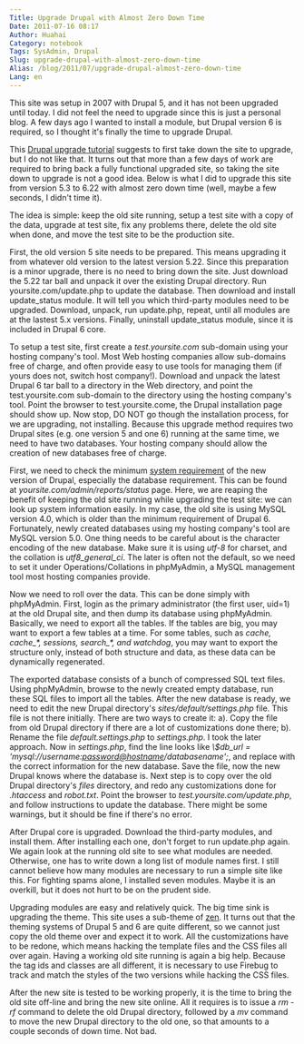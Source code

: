 ```yaml
---
Title: Upgrade Drupal with Almost Zero Down Time
Date: 2011-07-16 08:17
Author: Huahai
Category: notebook
Tags: SysAdmin, Drupal
Slug: upgrade-drupal-with-almost-zero-down-time
Alias: /blog/2011/07/upgrade-drupal-almost-zero-down-time
Lang: en
---
```


This site was setup in 2007 with Drupal 5, and it has not been upgraded until today. I did not feel the need to upgrade since this is just a personal blog. A few days ago I wanted to install a module, but Drupal version 6 is required, so I thought it's finally the time to upgrade Drupal. 

This [Drupal upgrade tutorial](http://drupal.org/node/340073) suggests to first take down the site to upgrade, but I do not like that. It turns out that more than a few days of work are required to bring back a fully functional upgraded site, so taking the site down to upgrade is not a good idea. Below is what I did to upgrade this site from version 5.3 to 6.22 with almost zero down time (well, maybe a few seconds, I didn't time it). 

The idea is simple: keep the old site running, setup a test site with a copy of the data, upgrade at test site, fix any problems there, delete the old site when done, and move the test site to be the production site. 

First, the old version 5 site needs to be prepared. This means upgrading it from whatever old version to the latest version 5.22. Since this preparation is a minor upgrade, there is no need to bring down the site. Just download the 5.22 tar ball and unpack it over the existing Drupal directory. Run yoursite.com/update.php to update the database. Then download and install update_status module. It will tell you which third-party modules need to be upgraded. Download, unpack, run update.php, repeat, until all modules are at the lastest 5.x versions. Finally, uninstall update_status module, since it is included in Drupal 6 core. 

To setup a test site, first create a *test.yoursite.com* sub-domain using your hosting company's tool. Most Web hosting companies allow sub-domains free of charge, and often provide easy to use tools for managing them (if yours does not, switch host company!). Download and unpack the latest Drupal 6 tar ball to a directory in the Web directory, and point the test.yoursite.com sub-domain to the directory using the hosting company's tool. Point the browser to test.yoursite.come, the Drupal installation page should show up. Now stop, DO NOT go though the installation process, for we are upgrading, not installing. Because this upgrade method requires two Drupal sites (e.g. one version 5 and one 6) running at the same time, we need to have two databases. Your hosting company should allow the creation of new databases free of charge. 

First, we need to check the minimum [system requirement](http://drupal.org/requirements) of the new version of Drupal, especially the database requirement. This can be found at *yoursite.com/admin/reports/status* page. Here, we are reaping the benefit of keeping the old site running while upgrading the test site: we can look up system information easily. In my case, the old site is using MySQL version 4.0, which is older than the minimum requirement of Drupal 6. Fortunately, newly created databases using my hosting company's tool are MySQL version 5.0. One thing needs to be careful about is the character encoding of the new database. Make sure it is using *utf-8* for charset, and the collation is *utf8\_general\_ci*. The later is often not the default, so we need to set it under Operations/Collations in phpMyAdmin, a MySQL management tool most hosting companies provide. 

Now we need to roll over the data. This can be done simply with phpMyAdmin. First, login as the primary administrator (the first user, uid=1) at the old Drupal site, and then dump its database using phpMyAdmin. Basically, we need to export all the tables. If the tables are big, you may want to export a few tables at a time. For some tables, such as *cache, cache\_\*, sessions, search\_\*, and watchdog*, you may want to export the structure only, instead of both structure and data, as these data can be dynamically regenerated. 

The exported database consists of a bunch of compressed SQL text files. Using phpMyAdmin, browse to the newly created empty database, run these SQL files to import all the tables. After the new database is ready, we need to edit the new Drupal directory's *sites/default/settings.php* file. This file is not there initially. There are two ways to create it: a). Copy the file from old Drupal directory if there are a lot of customizations done there; b). Rename the file *default.settings.php* to *settings.php*. I took the later approach. Now in *settings.php*, find the line looks like *\\$db\_url = 'mysql://username:<password@hostname>/databasename';*, and replace with the correct information for the new database. Save the file, now the new Drupal knows where the database is. Next step is to copy over the old Drupal directory's *files* directory, and redo any customizations done for *.htaccess* and *robot.txt*. Point the browser to *test.yoursite.com/update.php*, and follow instructions to update the database. There might be some warnings, but it should be fine if there's no error. 

After Drupal core is upgraded. Download the third-party modules, and install them. After installing each one, don't forget to run update.php again. We again look at the running old site to see what modules are needed. Otherwise, one has to write down a long list of module names first. I still cannot believe how many modules are necessary to run a simple site like this. For fighting spams alone, I installed seven modules. Maybe it is an overkill, but it does not hurt to be on the prudent side. 

Upgrading modules are easy and relatively quick. The big time sink is upgrading the theme. This site uses a sub-theme of [zen](http://drupal.org/project/zen). It turns out that the theming systems of Drupal 5 and 6 are quite different, so we cannot just copy the old theme over and expect it to work. All the customizations have to be redone, which means hacking the template files and the CSS files all over again. Having a working old site running is again a big help. Because the tag ids and classes are all different, it is necessary to use Firebug to track and match the styles of the two versions while hacking the CSS files. 

After the new site is tested to be working properly, it is the time to bring the old site off-line and bring the new site online. All it requires is to issue a *rm -rf* command to delete the old Drupal directory, followed by a *mv* command to move the new Drupal directory to the old one, so that amounts to a couple seconds of down time. Not bad.
